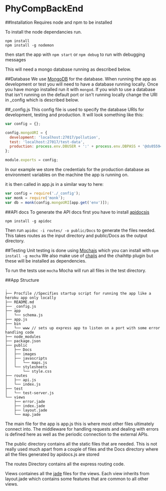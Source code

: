 # PhyCompBackEnd

##Installation
Requires node and npm to be installed

To install the node dependancies run.
```
npm install
npm install -g nodemon
```

then start the app with `npm start` or `npm debug` to run with debugging messages

This will need a mongo database running as described below.

##Database
We use [MongoDB](https://www.mongodb.org) for the database. When running the app as development or test you will need to have a database running locally. Once you have mongo installed run it with `mongod`. If you wish to use a database that isn't running on the default port or isn't running locally change the URI in \_config which is described below.

##_config.js
This config file is used to specify the database URIs for development, testing and production. It will look something like this: 
``` javascript
var config = {};

config.mongoURI = {
  development: 'localhost:27017/pollution',
  test: 'localhost:27017/test-data',
  production: process.env.DBUSER + ':' + process.env.DBPASS + '@ds055945.mlab.com:55945/pollution'
};

module.exports = config;
```
In our example we store the credentials for the production database as environment variables on the machine the app is running on.

it is then called in app.js in a similar way to here:
``` javascript
var config = require('./_config');
var monk = require('monk');
var db = monk(config.mongoURI[app.get('env')]);
```


##API docs
To generate the API docs first you have to install [apidocsjs](http://apidocjs.com)

`npm install -g apidoc`

Then run `apidoc -i routes/ -o public/Docs` to generate the files needed. This takes routes as the input directory and public/Docs as the output directory. 

##Testing
Unit testing is done using [Mochajs](http://mochajs.org) which you can install with `npm install -g mocha`
We also make use of [chaijs](http://chaijs.com) and the chaihttp plugin but these will be installed as dependencies.

To run the tests use `mocha`
Mocha will run all files in the test directory.



##App Structure
```
.
├── Procfile //Specifies startup script for running the app like a heroku app only locally
├── README.md
├── _config.js
├── app
│   └── schema.js
├── app.js
├── bin
│   └── www // sets up express app to listen on a port with some error handling code
├── node_modules
├── package.json
├── public
│   ├── Docs
│   ├── images
│   ├── javascripts
│   │   └── maps.js
│   └── stylesheets
│       └── style.css
├── routes
│   ├── api.js
│   └── index.js
├── test
│   └── test-server.js
└── views
    ├── error.jade
    ├── index.jade
    ├── layout.jade
    └── map.jade

```
The main file for the app is app.js this is where most other files ultimately connect into. The middleware for handling requests and dealing with errors is defined here as well as the periodic connection to the external APIs. 

The public directory contains all the static files that are needed. This is not really used much apart from a couple of files and the Docs directory where all the files generated by apidocs.js are stored

The routes Directory contains all the express routing code.

Views containes all the [jade](http://jade-lang.com) files for the views. Each view inherits from layout.jade which contains some features that are common to all other views.
